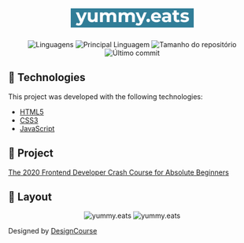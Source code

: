 <h1 align="center" >
  <img alt="yummy.eats" width="250px" src="./.github/yummy-eats.png">
</h1>

<p align="center">
  <img alt="Linguagens"
  src="https://img.shields.io/github/languages/count/rodrigoridasi/yummy.eats">
  <img alt="Principal Linguagem"
  src="https://img.shields.io/github/languages/top/rodrigoridasi/yummy.eats">
  <img alt="Tamanho do repositório"
  src="https://img.shields.io/github/repo-size/rodrigoridasi/yummy.eats">
  <img alt="Último commit"
  src="https://img.shields.io/github/last-commit/rodrigoridasi/yummy.eats">
</p>

## 🚀 Technologies  

This project was developed with the following technologies:

- [HTML5](https://html.com/)
- [CSS3](https://html.com/css/)
- [JavaScript](https://www.javascript.com/)


## 🔨 Project

[The 2020 Frontend Developer Crash Course for Absolute Beginners](https://www.youtube.com/watch?v=QA0XpGhiz5w)

## 🎨 Layout

<p align="center">
  <img alt="yummy.eats" width="49%" src="./.github/mobile-yummy-eat.png">
  <img alt="yummy.eats" width="49%" src="./.github/desktop-yummy-eat.png">
</p>

Designed by [DesignCourse](https://www.youtube.com/c/DesignCourse/featured)
